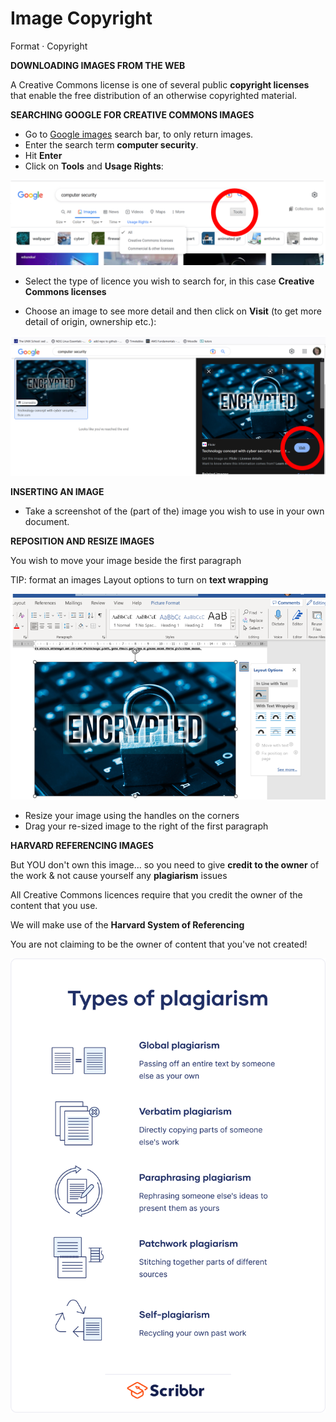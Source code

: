 # Image Copyright

Format · Copyright

**DOWNLOADING IMAGES FROM THE WEB**

A Creative Commons license is one of several public **copyright licenses** that enable the free distribution of an otherwise copyrighted material. 

**SEARCHING GOOGLE FOR CREATIVE COMMONS IMAGES**

- Go to [Google images](https://images.google.com/) search bar, to only return images.
- Enter the search term **computer security**.
- Hit **Enter** 
- Click on **Tools** and **Usage Rights**:

![Google Images tools](./img/googleImages.png)

- Select the type of licence you wish to search for, in this case **Creative Commons licenses**

- Choose an image to see more detail and then click on **Visit** (to get more detail of origin, ownership etc.):

![Google Images](./img/visitImage.png)

**INSERTING AN IMAGE**

+ Take a screenshot of the (part of the) image you wish to use in your own document.

**REPOSITION AND RESIZE IMAGES**

You wish to move your image beside the first paragraph

TIP: format an images Layout options to turn on **text wrapping** 

![Image text wrapping](./img/textWrap.PNG)

+ Resize your image using the handles on the corners 
+ Drag your re-sized image to the right of the first paragraph


**HARVARD REFERENCING IMAGES**

But YOU don't own this image... so you need to give **credit to the owner** of the work & not cause yourself any **plagiarism** issues

All Creative Commons licences require that you credit the owner of the content that you use.  

We will make use of the **Harvard System of Referencing**

You are not claiming to be the owner of content that you've not created!

![plagiarism](./img/plagiarism.png)